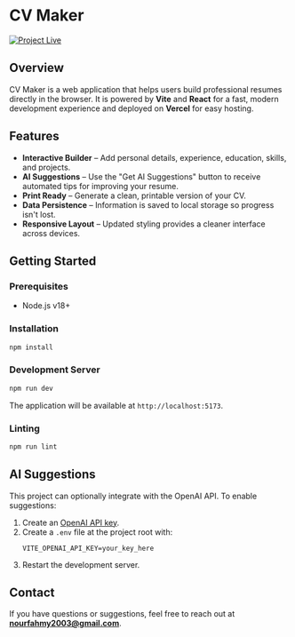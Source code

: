 # CV Maker

[![Project Live](https://img.shields.io/badge/Project-Live-brightgreen.svg)](https://cv-builder-noureldeen.vercel.app/)

## Overview
CV Maker is a web application that helps users build professional resumes directly in the browser. It is powered by **Vite** and **React** for a fast, modern development experience and deployed on **Vercel** for easy hosting.

## Features
- **Interactive Builder** – Add personal details, experience, education, skills, and projects.
- **AI Suggestions** – Use the "Get AI Suggestions" button to receive automated tips for improving your resume.
- **Print Ready** – Generate a clean, printable version of your CV.
- **Data Persistence** – Information is saved to local storage so progress isn't lost.
- **Responsive Layout** – Updated styling provides a cleaner interface across devices.

## Getting Started
### Prerequisites
- Node.js v18+

### Installation
```bash
npm install
```

### Development Server
```bash
npm run dev
```
The application will be available at `http://localhost:5173`.

### Linting
```bash
npm run lint
```

## AI Suggestions
This project can optionally integrate with the OpenAI API. To enable suggestions:
1. Create an [OpenAI API key](https://platform.openai.com/).
2. Create a `.env` file at the project root with:
   ```
   VITE_OPENAI_API_KEY=your_key_here
   ```
3. Restart the development server.

## Contact
If you have questions or suggestions, feel free to reach out at **nourfahmy2003@gmail.com**.
